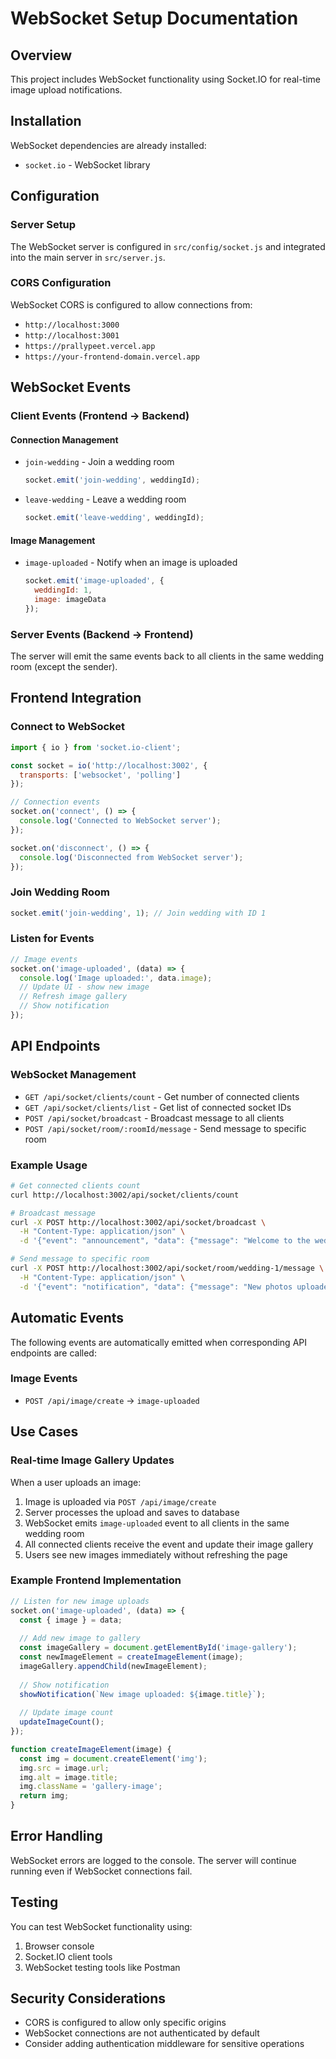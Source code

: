 # WebSocket Setup Documentation

## Overview
This project includes WebSocket functionality using Socket.IO for real-time image upload notifications.

## Installation
WebSocket dependencies are already installed:
- `socket.io` - WebSocket library

## Configuration

### Server Setup
The WebSocket server is configured in `src/config/socket.js` and integrated into the main server in `src/server.js`.

### CORS Configuration
WebSocket CORS is configured to allow connections from:
- `http://localhost:3000`
- `http://localhost:3001`
- `https://prallypeet.vercel.app`
- `https://your-frontend-domain.vercel.app`

## WebSocket Events

### Client Events (Frontend → Backend)

#### Connection Management
- `join-wedding` - Join a wedding room
  ```javascript
  socket.emit('join-wedding', weddingId);
  ```

- `leave-wedding` - Leave a wedding room
  ```javascript
  socket.emit('leave-wedding', weddingId);
  ```

#### Image Management
- `image-uploaded` - Notify when an image is uploaded
  ```javascript
  socket.emit('image-uploaded', {
    weddingId: 1,
    image: imageData
  });
  ```

### Server Events (Backend → Frontend)

The server will emit the same events back to all clients in the same wedding room (except the sender).

## Frontend Integration

### Connect to WebSocket
```javascript
import { io } from 'socket.io-client';

const socket = io('http://localhost:3002', {
  transports: ['websocket', 'polling']
});

// Connection events
socket.on('connect', () => {
  console.log('Connected to WebSocket server');
});

socket.on('disconnect', () => {
  console.log('Disconnected from WebSocket server');
});
```

### Join Wedding Room
```javascript
socket.emit('join-wedding', 1); // Join wedding with ID 1
```

### Listen for Events
```javascript
// Image events
socket.on('image-uploaded', (data) => {
  console.log('Image uploaded:', data.image);
  // Update UI - show new image
  // Refresh image gallery
  // Show notification
});
```

## API Endpoints

### WebSocket Management
- `GET /api/socket/clients/count` - Get number of connected clients
- `GET /api/socket/clients/list` - Get list of connected socket IDs
- `POST /api/socket/broadcast` - Broadcast message to all clients
- `POST /api/socket/room/:roomId/message` - Send message to specific room

### Example Usage
```bash
# Get connected clients count
curl http://localhost:3002/api/socket/clients/count

# Broadcast message
curl -X POST http://localhost:3002/api/socket/broadcast \
  -H "Content-Type: application/json" \
  -d '{"event": "announcement", "data": {"message": "Welcome to the wedding!"}}'

# Send message to specific room
curl -X POST http://localhost:3002/api/socket/room/wedding-1/message \
  -H "Content-Type: application/json" \
  -d '{"event": "notification", "data": {"message": "New photos uploaded!"}}'
```

## Automatic Events

The following events are automatically emitted when corresponding API endpoints are called:

### Image Events
- `POST /api/image/create` → `image-uploaded`

## Use Cases

### Real-time Image Gallery Updates
When a user uploads an image:
1. Image is uploaded via `POST /api/image/create`
2. Server processes the upload and saves to database
3. WebSocket emits `image-uploaded` event to all clients in the same wedding room
4. All connected clients receive the event and update their image gallery
5. Users see new images immediately without refreshing the page

### Example Frontend Implementation
```javascript
// Listen for new image uploads
socket.on('image-uploaded', (data) => {
  const { image } = data;
  
  // Add new image to gallery
  const imageGallery = document.getElementById('image-gallery');
  const newImageElement = createImageElement(image);
  imageGallery.appendChild(newImageElement);
  
  // Show notification
  showNotification(`New image uploaded: ${image.title}`);
  
  // Update image count
  updateImageCount();
});

function createImageElement(image) {
  const img = document.createElement('img');
  img.src = image.url;
  img.alt = image.title;
  img.className = 'gallery-image';
  return img;
}
```

## Error Handling

WebSocket errors are logged to the console. The server will continue running even if WebSocket connections fail.

## Testing

You can test WebSocket functionality using:
1. Browser console
2. Socket.IO client tools
3. WebSocket testing tools like Postman

## Security Considerations

- CORS is configured to allow only specific origins
- WebSocket connections are not authenticated by default
- Consider adding authentication middleware for sensitive operations